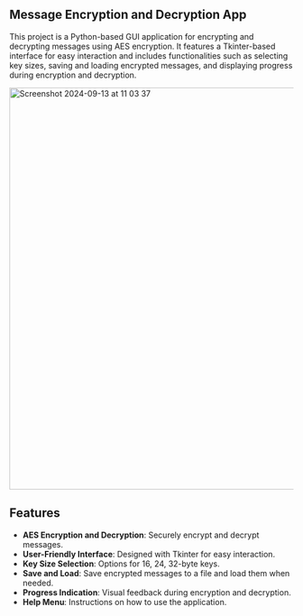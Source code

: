 
## Message Encryption and Decryption App
This project is a Python-based GUI application for encrypting and decrypting messages using AES encryption. It features a Tkinter-based interface for easy interaction and includes functionalities such as selecting key sizes, saving and loading encrypted messages, and displaying progress during encryption and decryption.   


<img width="713" alt="Screenshot 2024-09-13 at 11 03 37" src="https://github.com/user-attachments/assets/d2415b2f-06e1-440f-afc9-a26cfb4fab62">
  
## Features

- **AES Encryption and Decryption**: Securely encrypt and decrypt messages.
- **User-Friendly Interface**: Designed with Tkinter for easy interaction.
- **Key Size Selection**: Options for 16, 24, 32-byte keys.
- **Save and Load**: Save encrypted messages to a file and load them when needed.
- **Progress Indication**: Visual feedback during encryption and decryption.
- **Help Menu**: Instructions on how to use the application.

   
